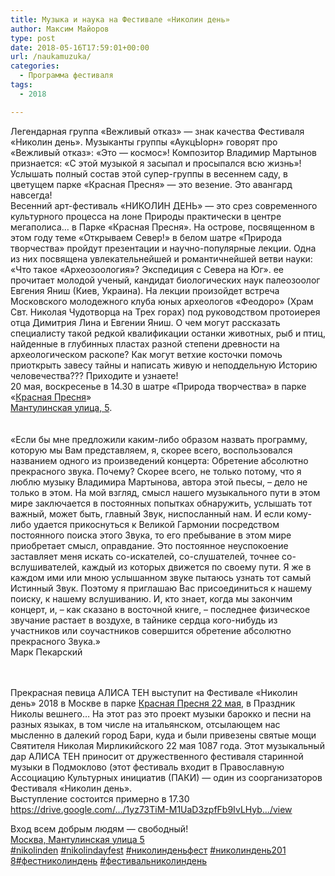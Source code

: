 ```yaml
---
title: Музыка и наука на Фестивале «Николин день»
author: Максим Майоров
type: post
date: 2018-05-16T17:59:01+00:00
url: /naukamuzuka/
categories:
  - Программа фестиваля
tags:
  - 2018

---
```

<div>
  Легендарная группа &#171;Вежливый отказ&#187; &#8212; знак качества Фестиваля &#171;Николин день&#187;. Музыканты группы &#171;АукцЫорн&#187; говорят про &#171;Вежливый отказ&#187;: &#171;Это &#8212; космос&#187;! Композитор Владимир Мартынов признается: &#171;С этой музыкой я засыпал и просыпался всю жизнь&#187;! Услышать полный состав этой супер-группы в весеннем саду, в цветущем парке &#171;Красная Пресня&#187; &#8212; это везение. Это авангард навсегда!
</div>

<div>
</div>

<div>
</div>

<div>
</div>

<div>
  Весенний арт-фестиваль &#171;НИКОЛИН ДЕНЬ&#187; &#8212; это срез современного культурного процесса на лоне Природы практически в центре мегаполиса&#8230; в Парке &#171;Красная Пресня&#187;. На острове, посвященном в этом году теме &#171;Открываем Север!&#187; в белом шатре &#171;Природа творчества&#187; пройдут презентации и научно-популярные лекции. Одна из них посвящена увлекательнейшей и романтичнейшей ветви науки: &#171;Что такое &#171;Археозоология&#187;? Экспедиция с Севера на Юг&#187;. ее прочитает молодой ученый, кандидат биологических <span class="m_-443737201003756644m_3157039989065179468gmail-text_exposed_show">наук палеозоолог Евгения Яниш (Киев, Украина). На лекции произойдет встреча Московского молодежного клуба юных археологов &#171;Феодоро&#187; (Храм Свт. Николая Чудотворца на Трех горах) под руководством протоиерея отца Димитрия Лина и Евгении Яниш. О чем могут рассказать специалисту такой редкой квалификации останки животных, рыб и птиц, найденные в глубинных пластах разной степени древности на археологическом раскопе? Как могут ветхие косточки помочь приоткрыть завесу тайны и написать живую и неподдельную Историю человечества??? Приходите и узнаете!<br /> 20 мая, воскресенье в 14.30 в шатре &#171;Природа творчества&#187; в парке &#171;<a href="https://maps.google.com/?q=%D0%9F%D1%80%D0%B5%D1%81%D0%BD%D1%8F+%D0%9C%D0%B0%D0%BD%D1%82%D1%83%D0%BB%D0%B8%D0%BD%D1%81%D0%BA%D0%B0%D1%8F+%D1%83%D0%BB%D0%B8%D1%86%D0%B0,+5&entry=gmail&source=g" target="_blank" rel="noopener">Красная Пресня</a>&#187;<br /> <a href="https://maps.google.com/?q=%D0%9F%D1%80%D0%B5%D1%81%D0%BD%D1%8F+%D0%9C%D0%B0%D0%BD%D1%82%D1%83%D0%BB%D0%B8%D0%BD%D1%81%D0%BA%D0%B0%D1%8F+%D1%83%D0%BB%D0%B8%D1%86%D0%B0,+5&entry=gmail&source=g" target="_blank" rel="noopener">Мантулинская улица, 5</a>.</span>
</div>

<div>
  <span class="m_-443737201003756644m_3157039989065179468gmail-text_exposed_show"> </span>
</div>

<div>
  <span class="m_-443737201003756644m_3157039989065179468gmail-text_exposed_show"> </span>
</div>

<div>
</div>

<div>
  <span class="m_-443737201003756644m_3157039989065179468gmail-text_exposed_show">&#171;Если бы мне предложили каким-либо образом назвать программу, которую мы Вам представляем, я, скорее всего, воспользовался названием одного из произведений концерта: Обретение абсолютно прекрасного звука. Почему? Скорее всего, не только потому, что я люблю музыку Владимира Мартынова, автора этой пьесы, – дело не только в этом. На мой взгляд, смысл нашего музыкального пути в этом мире заключается в постоянных попытках обнаружить, услышать тот важный, может быть, главный Звук, ниспосланный нам. И если кому-либо удается прикоснуться к Великой Гармонии посредством постоянного поиска этого Звука, то его пребывание в этом мире приобретает смысл, оправдание. Это постоянное неуспокоение заставляет меня искать со-искателей, со-слушателей, точнее со-вслушивателей, каждый из которых движется по своему пути. Я же в каждом ими или мною услышанном звуке пытаюсь узнать тот самый Истинный Звук. Поэтому я приглашаю Вас присоединиться к нашему поиску, к нашему вслушиванию. И, кто знает, когда мы закончим концерт, и, – как сказано в восточной книге, – последнее физическое звучание растает в воздухе, в тайнике сердца кого-нибудь из участников или соучастников совершится обретение абсолютно прекрасного Звука.&#187;<br /> Марк Пекарский<br /> </span>
</div>

<div>
  <span class="m_-443737201003756644m_3157039989065179468gmail-text_exposed_show"> </span>
</div>

<div>
  <span class="m_-443737201003756644m_3157039989065179468gmail-text_exposed_show"> </span>
</div>

<div>
  <p>
    Прекрасная певица АЛИСА ТЕН выступит на Фестивале &#171;Николин день&#187; 2018 в Москве в парке <a href="https://maps.google.com/?q=%D0%9A%D1%80%D0%B0%D1%81%D0%BD%D0%B0%D1%8F+%D0%9F%D1%80%D0%B5%D1%81%D0%BD%D1%8F+22&entry=gmail&source=g" target="_blank" rel="noopener">Красная Пресня 22 мая</a>, в Праздник Николы вешнего&#8230; На этот раз это проект музыки барокко и песни на разных языках, в том числе на итальянском, отсылающем нас мысленно в далекий город Бари, куда и были привезены святые мощи Святителя Николая Мирликийского 22 мая 1087 года. Этот музыкальный дар АЛИСА ТЕН приносит от дружественного фестиваля старинной музыки в Подмоклово (этот фестиваль входи<span class="m_-443737201003756644m_3157039989065179468gmail-text_exposed_show">т в Православную Ассоциацию Культурных инициатив (ПАКИ) &#8212; один из соорганизаторов Фестиваля &#171;Николин день&#187;.<br /> Выступление состоится примерно в 17.30<br /> <a href="https://l.facebook.com/l.php?u=https%3A%2F%2Fdrive.google.com%2Ffile%2Fd%2F1yz73TiM-M1UaD3zpfFb9IvLHyb0Huhk6%2Fview&h=ATPJHqLgt42SU6ZrCXqXC0SgaSuiQ152IAlC5vkdSEPgW3KC8V0b9cOIFJWQ_GrzZOc--mxKtD33MlS0GpCfoSG-MKcxRbEdWG16FQvgyALiTxZ9PWES_eqg2rzGdU9aWb_Ioj8g" target="_blank" rel="nofollow noopener">https://drive.google.com/…/1yz<wbr />73TiM-M1UaD3zpfFb9IvLHyb…/view</a></span>
  </p>
  
  <div class="m_-443737201003756644m_3157039989065179468gmail-text_exposed_show">
    <p>
      Вход всем добрым людям &#8212; свободный!<br /> <a href="https://maps.google.com/?q=%D0%9C%D0%BE%D1%81%D0%BA%D0%B2%D0%B0,+%D0%9C%D0%B0%D0%BD%D1%82%D1%83%D0%BB%D0%B8%D0%BD%D1%81%D0%BA%D0%B0%D1%8F+%D1%83%D0%BB%D0%B8%D1%86%D0%B0+5&entry=gmail&source=g" target="_blank" rel="noopener">Москва, Мантулинская улица 5</a><br /> <a class="m_-443737201003756644m_3157039989065179468gmail-_58cn" href="https://www.facebook.com/hashtag/nikolinden?source=feed_text" target="_blank" rel="noopener"><span class="m_-443737201003756644m_3157039989065179468gmail-_5afx"><span class="m_-443737201003756644m_3157039989065179468gmail-_58cl m_-443737201003756644m_3157039989065179468gmail-_5afz">#</span><span class="m_-443737201003756644m_3157039989065179468gmail-_58cm">nikolinden</span></span></a> <a class="m_-443737201003756644m_3157039989065179468gmail-_58cn" href="https://www.facebook.com/hashtag/nikolindayfest?source=feed_text" target="_blank" rel="noopener"><span class="m_-443737201003756644m_3157039989065179468gmail-_5afx"><span class="m_-443737201003756644m_3157039989065179468gmail-_58cl m_-443737201003756644m_3157039989065179468gmail-_5afz">#</span><span class="m_-443737201003756644m_3157039989065179468gmail-_58cm">nikolindayfest</span></span></a> <a class="m_-443737201003756644m_3157039989065179468gmail-_58cn" href="https://www.facebook.com/hashtag/%D0%BD%D0%B8%D0%BA%D0%BE%D0%BB%D0%B8%D0%BD%D0%B4%D0%B5%D0%BD%D1%8C%D1%84%D0%B5%D1%81%D1%82?source=feed_text" target="_blank" rel="noopener"><span class="m_-443737201003756644m_3157039989065179468gmail-_5afx"><span class="m_-443737201003756644m_3157039989065179468gmail-_58cl m_-443737201003756644m_3157039989065179468gmail-_5afz">#</span><span class="m_-443737201003756644m_3157039989065179468gmail-_58cm">н<wbr />иколинденьфест</span></span></a> <a class="m_-443737201003756644m_3157039989065179468gmail-_58cn" href="https://www.facebook.com/hashtag/%D0%BD%D0%B8%D0%BA%D0%BE%D0%BB%D0%B8%D0%BD%D0%B4%D0%B5%D0%BD%D1%8C2018?source=feed_text" target="_blank" rel="noopener"><span class="m_-443737201003756644m_3157039989065179468gmail-_5afx"><span class="m_-443737201003756644m_3157039989065179468gmail-_58cl m_-443737201003756644m_3157039989065179468gmail-_5afz">#</span><span class="m_-443737201003756644m_3157039989065179468gmail-_58cm">николиндень201<wbr />8</span></span></a><a class="m_-443737201003756644m_3157039989065179468gmail-_58cn" href="https://www.facebook.com/hashtag/%D1%84%D0%B5%D1%81%D1%82%D0%BD%D0%B8%D0%BA%D0%BE%D0%BB%D0%B8%D0%BD%D0%B4%D0%B5%D0%BD%D1%8C?source=feed_text" target="_blank" rel="noopener"><span class="m_-443737201003756644m_3157039989065179468gmail-_5afx"><span class="m_-443737201003756644m_3157039989065179468gmail-_58cl m_-443737201003756644m_3157039989065179468gmail-_5afz">#</span><span class="m_-443737201003756644m_3157039989065179468gmail-_58cm">фестниколиндень</span></span></a> <span class="m_-443737201003756644m_3157039989065179468gmail-_5afx"><a class="m_-443737201003756644m_3157039989065179468gmail-_58cn" href="https://www.facebook.com/hashtag/%D1%84%D0%B5%D1%81%D1%82%D0%B8%D0%B2%D0%B0%D0%BB%D1%8C%D0%BD%D0%B8%D0%BA%D0%BE%D0%BB%D0%B8%D0%BD%D0%B4%D0%B5%D0%BD%D1%8C?source=feed_text" target="_blank" rel="noopener"><span class="m_-443737201003756644m_3157039989065179468gmail-_58cl m_-443737201003756644m_3157039989065179468gmail-_5afz">#</span><span class="m_-443737201003756644m_3157039989065179468gmail-_58cm">фестивальни<wbr />колиндень</span></a></span>
    </p>
  </div>
</div>